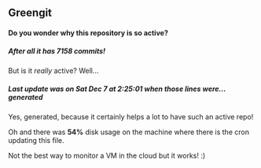## Greengit

#### Do you wonder why this repository is so active?

##### After all it has 7158 commits!

But is it *really* active? Well...

##### Last update was on Sat Dec 7 at 2:25:01 when those lines were... generated

Yes, generated, because it certainly helps a lot to have such an active repo!

Oh and there was **54%** disk usage on the machine
where there is the cron updating this file.

Not the best way to monitor a VM in the cloud but it works! :)
